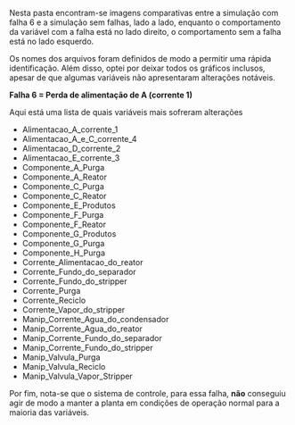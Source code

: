 Nesta pasta encontram-se imagens comparativas entre a simulação com falha 6 e a simulação sem falhas, lado a lado, enquanto o comportamento da variável com a falha está no lado direito, o comportamento sem a falha está no lado esquerdo.

Os nomes dos arquivos foram definidos de modo a permitir uma rápida identificação. Além disso, optei por deixar todos os gráficos inclusos, apesar de que algumas variáveis não apresentaram alterações notáveis.

**Falha 6 = Perda de alimentação de A (corrente 1)**

Aqui está uma lista de quais variáveis mais sofreram alterações
- Alimentacao_A_corrente_1
- Alimentacao_A_e_C_corrente_4
- Alimentacao_D_corrente_2
- Alimentacao_E_corrente_3
- Componente_A_Purga
- Componente_A_Reator
- Componente_C_Purga
- Componente_C_Reator
- Componente_E_Produtos
- Componente_F_Purga
- Componente_F_Reator
- Componente_G_Produtos
- Componente_G_Purga
- Componente_H_Purga
- Corrente_Alimentacao_do_reator
- Corrente_Fundo_do_separador
- Corrente_Fundo_do_stripper
- Corrente_Purga
- Corrente_Reciclo
- Corrente_Vapor_do_stripper
- Manip_Corrente_Agua_do_condensador
- Manip_Corrente_Agua_do_reator
- Manip_Corrente_Fundo_do_separador
- Manip_Corrente_Fundo_do_stripper
- Manip_Valvula_Purga
- Manip_Valvula_Reciclo
- Manip_Valvula_Vapor_Stripper

Por fim, nota-se que o sistema de controle, para essa falha, **não** conseguiu agir de modo a manter a planta em condições de operação normal para a maioria das variáveis.